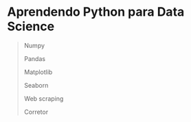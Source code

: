 # Aprendendo Python para Data Science
> Numpy<p>
> Pandas<p>
> Matplotlib<p>
> Seaborn<p>
> Web scraping<p>
> Corretor<p>